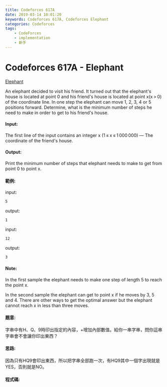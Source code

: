 ```yaml
---
title: Codeforces 617A
date: 2019-03-14 10:01:20
keywords: Codeforces 617A, Codeforces Elephant
categories: Codeforces
tags:
    - CodeForces
    - implementation
    - 新手
---
```

# Codeforces 617A - Elephant
[Elephant](https://codeforces.com/problemset/problem/617/A)

An elephant decided to visit his friend. It turned out that the elephant's house is located at point 0 and his friend's house is located at point x(x > 0) of the coordinate line. In one step the elephant can move 1, 2, 3, 4 or 5 positions forward. Determine, what is the minimum number of steps he need to make in order to get to his friend's house.
<!-- more -->
#### Input:
The first line of the input contains an integer x (1 ≤ x ≤ 1 000 000) — The coordinate of the friend's house.

#### Output:
Print the minimum number of steps that elephant needs to make to get from point 0 to point x.

#### 範例:
input:
```
5
```
output:
```
1
```
input:
```
12
```
output:
```
3
```

#### Note:
In the first sample the elephant needs to make one step of length 5 to reach the point x.

In the second sample the elephant can get to point x if he moves by 3, 5 and 4. There are other ways to get the optimal answer but the elephant cannot reach x in less than three moves.

#### 題意:
字串中有H、Q、9時印出指定的內容，+增加內部數值。給你一串字串，問你這串字串會不會讓你印出東西？

#### 思路:
因為只有HQ9會印出東西，所以把字串全部跑一次，有HQ9其中一個字出現就是YES，否則就是NO。

#### 程式碼:
<script src="https://gist.github.com/Daviswww/a3c788a465878f6d9badc51d1728422a.js"></script>
